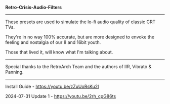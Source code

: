 **Retro-Crisis-Audio-Filters**
___
These presets are used to simulate the lo-fi audio quality of classic CRT TVs.

They're in no way 100% accurate, but are more designed to envoke the feeling and nostalgia of our 8 and 16bit youth.

Those that lived it, will know what I'm talking about.
___
Special thanks to the RetroArch Team and the authors of IIR, Vibrato & Panning.
___
Install Guide - https://youtu.be/zZuUoRsKu2I

2024-07-31 Update 1 - https://youtu.be/2rh_cpG86ts
